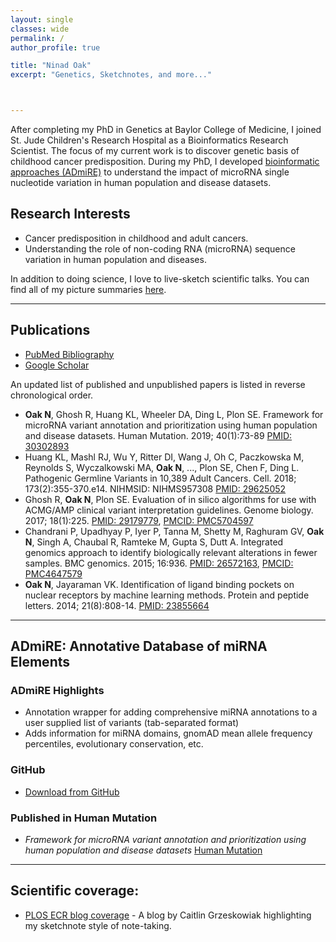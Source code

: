 ```yaml
---
layout: single
classes: wide
permalink: /
author_profile: true

title: "Ninad Oak"
excerpt: "Genetics, Sketchnotes, and more..."



---
```


After completing my PhD in Genetics at Baylor College of Medicine, I joined St. Jude Children's Research Hospital as a Bioinformatics Research Scientist.
The focus of my current work is to discover genetic basis of childhood cancer predisposition.
During my PhD, I developed [bioinformatic approaches (ADmiRE)](https://github.com/nroak/admire) to understand the impact of microRNA single nucleotide variation in human population and disease datasets.

## Research Interests

- Cancer predisposition in childhood and adult cancers.
- Understanding the role of non-coding RNA (microRNA) sequence variation in human population and diseases.

In addition to doing science, I love to live-sketch scientific talks. You can find all of my picture summaries [here](sketchnotes).

---
## Publications

- [PubMed Bibliography](https://www.ncbi.nlm.nih.gov/sites/myncbi/1jQDtZLm9on5T/bibliography/40122621/public/?sort=date&direction=ascending)
- [Google Scholar](https://scholar.google.com/citations?user=oE-Da48AAAAJ&hl=en)

An updated list of published and unpublished papers is listed in reverse chronological order.

- **Oak N**, Ghosh R, Huang KL, Wheeler DA, Ding L, Plon SE. Framework for microRNA variant annotation and prioritization using human population and disease datasets. Human Mutation. 2019; 40(1):73-89 [PMID: 30302893](https://www.ncbi.nlm.nih.gov/pubmed/30302893)
- Huang KL, Mashl RJ, Wu Y, Ritter DI, Wang J, Oh C, Paczkowska M, Reynolds S, Wyczalkowski MA, **Oak N**, ..., Plon SE, Chen F, Ding L. Pathogenic Germline Variants in 10,389 Adult Cancers. Cell. 2018; 173(2):355-370.e14. NIHMSID: NIHMS957308 [PMID: 29625052](https://www.ncbi.nlm.nih.gov/pubmed/29625052)
- Ghosh R, **Oak N**, Plon SE. Evaluation of in silico algorithms for use with ACMG/AMP clinical variant interpretation guidelines. Genome biology. 2017; 18(1):225. [PMID: 29179779](https://www.ncbi.nlm.nih.gov/pubmed/29179779), [PMCID: PMC5704597](https://www.ncbi.nlm.nih.gov/pmc/articles/PMC5704597/)
- Chandrani P, Upadhyay P, Iyer P, Tanna M, Shetty M, Raghuram GV, **Oak N**, Singh A,  Chaubal R, Ramteke M, Gupta S, Dutt A. Integrated genomics approach to identify biologically relevant alterations in fewer samples. BMC genomics. 2015; 16:936. [PMID: 26572163](https://www.ncbi.nlm.nih.gov/pubmed/26572163), [PMCID: PMC4647579](https://www.ncbi.nlm.nih.gov/pmc/articles/PMC4647579/)
- **Oak N**, Jayaraman VK. Identification of ligand binding pockets on nuclear receptors by machine learning methods. Protein and peptide letters. 2014; 21(8):808-14. [PMID: 23855664](https://www.ncbi.nlm.nih.gov/pubmed/23855664)

---


## ADmiRE: Annotative Database of miRNA Elements
### ADmiRE Highlights

- Annotation wrapper for adding comprehensive miRNA annotations to a user supplied list of variants (tab-separated format)
- Adds information for miRNA domains, gnomAD mean allele frequency percentiles, evolutionary conservation, etc.

### GitHub

- [Download from GitHub](https://github.com/nroak/ADmiRE)

### Published in Human Mutation

- *Framework for microRNA variant annotation and prioritization using human population and disease datasets* [Human Mutation](https://onlinelibrary.wiley.com/doi/full/10.1002/humu.23668)

---

## Scientific coverage:

- [PLOS ECR blog coverage](http://blogs.plos.org/thestudentblog/2017/01/31/the-art-of-selling-science-presenting-an-engaging-scientific-talk/) - A blog by Caitlin Grzeskowiak highlighting my sketchnote style of note-taking.
